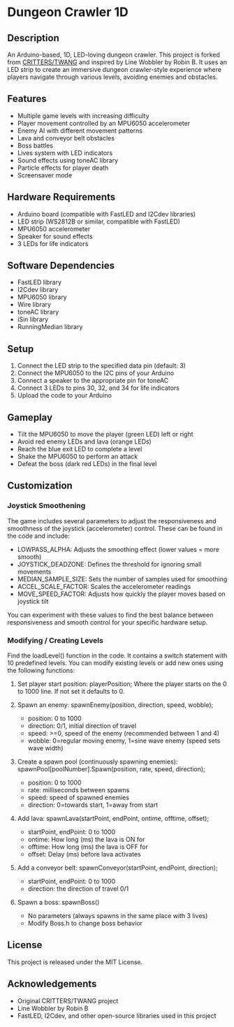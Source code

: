 # Dungeon Crawler 1D

## Description
An Arduino-based, 1D, LED-loving dungeon crawler. This project is forked from [CRITTERS/TWANG](https://github.com/Critters/TWANG) and inspired by Line Wobbler by Robin B. It uses an LED strip to create an immersive dungeon crawler-style experience where players navigate through various levels, avoiding enemies and obstacles.

## Features
- Multiple game levels with increasing difficulty
- Player movement controlled by an MPU6050 accelerometer
- Enemy AI with different movement patterns
- Lava and conveyor belt obstacles
- Boss battles
- Lives system with LED indicators
- Sound effects using toneAC library
- Particle effects for player death
- Screensaver mode

## Hardware Requirements
- Arduino board (compatible with FastLED and I2Cdev libraries)
- LED strip (WS2812B or similar, compatible with FastLED)
- MPU6050 accelerometer
- Speaker for sound effects
- 3 LEDs for life indicators

## Software Dependencies
- FastLED library
- I2Cdev library
- MPU6050 library
- Wire library
- toneAC library
- iSin library
- RunningMedian library

## Setup
1. Connect the LED strip to the specified data pin (default: 3)
2. Connect the MPU6050 to the I2C pins of your Arduino
3. Connect a speaker to the appropriate pin for toneAC
4. Connect 3 LEDs to pins 30, 32, and 34 for life indicators
5. Upload the code to your Arduino

## Gameplay
- Tilt the MPU6050 to move the player (green LED) left or right
- Avoid red enemy LEDs and lava (orange LEDs)
- Reach the blue exit LED to complete a level
- Shake the MPU6050 to perform an attack
- Defeat the boss (dark red LEDs) in the final level

## Customization

### Joystick Smoothening
The game includes several parameters to adjust the responsiveness and smoothness of the joystick (accelerometer) control. These can be found in the code and include:

- LOWPASS_ALPHA: Adjusts the smoothing effect (lower values = more smooth)
- JOYSTICK_DEADZONE: Defines the threshold for ignoring small movements
- MEDIAN_SAMPLE_SIZE: Sets the number of samples used for smoothing
- ACCEL_SCALE_FACTOR: Scales the accelerometer readings
- MOVE_SPEED_FACTOR: Adjusts how quickly the player moves based on joystick tilt

You can experiment with these values to find the best balance between responsiveness and smooth control for your specific hardware setup.

### Modifying / Creating Levels
Find the loadLevel() function in the code. It contains a switch statement with 10 predefined levels. You can modify existing levels or add new ones using the following functions:

1. Set player start position:
   playerPosition; Where the player starts on the 0 to 1000 line. If not set it defaults to 0.

2. Spawn an enemy:
   spawnEnemy(position, direction, speed, wobble);
   - position: 0 to 1000
   - direction: 0/1, initial direction of travel
   - speed: >=0, speed of the enemy (recommended between 1 and 4)
   - wobble: 0=regular moving enemy, 1=sine wave enemy (speed sets wave width)

3. Create a spawn pool (continuously spawning enemies):
   spawnPool[poolNumber].Spawn(position, rate, speed, direction);
   - position: 0 to 1000
   - rate: milliseconds between spawns
   - speed: speed of spawned enemies
   - direction: 0=towards start, 1=away from start

4. Add lava:
   spawnLava(startPoint, endPoint, ontime, offtime, offset);
   - startPoint, endPoint: 0 to 1000
   - ontime: How long (ms) the lava is ON for
   - offtime: How long (ms) the lava is OFF for
   - offset: Delay (ms) before lava activates

5. Add a conveyor belt:
   spawnConveyor(startPoint, endPoint, direction);
   - startPoint, endPoint: 0 to 1000
   - direction: the direction of travel 0/1

6. Spawn a boss:
   spawnBoss()
   - No parameters (always spawns in the same place with 3 lives)
   - Modify Boss.h to change boss behavior

## License
This project is released under the MIT License.

## Acknowledgements
- Original CRITTERS/TWANG project
- Line Wobbler by Robin B
- FastLED, I2Cdev, and other open-source libraries used in this project

